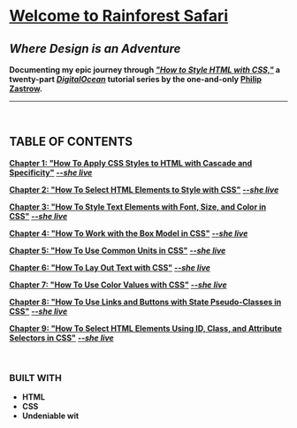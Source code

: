 

<br>

# <b><u>Welcome to Rainforest Safari</u><b>
## _Where Design is an Adventure_



Documenting my epic journey through [_"How to Style HTML with CSS,"_](https://www.digitalocean.com/community/tutorial_series/how-to-style-html-with-css) a twenty-part [_DigitalOcean_](https://www.digitalocean.com/) tutorial series by the one-and-only [Philip Zastrow](https://zastrow.co/).

---

<br>

## TABLE OF CONTENTS

[Chapter 1: "How To Apply CSS Styles to HTML with Cascade and Specificity"](https://github.com/howema/html-css-rainforest-safari/tree/main/Story_1/1-cascade-and-specificity#readme) [_**--she live**_](https://mhowe.dev/html-css-rainforest-safari/Story_1/1-cascade-and-specificity/index.html)

[Chapter 2: "How To Select HTML Elements to Style with CSS"](https://github.com/howema/html-css-rainforest-safari/tree/main/Story_1/2-select-html-elements-w-css#readme)
[_**--she live**_](https://mhowe.dev/html-css-rainforest-safari/Story_1/2-select-html-elements-w-css/index.html)

[Chapter 3: "How To Style Text Elements with Font, Size, and Color in CSS"](https://github.com/howema/html-css-rainforest-safari/tree/main/Story_1/3-css-text-elements#readme)
[_**--she live**_](https://mhowe.dev/html-css-rainforest-safari/Story_1/3-css-text-elements/index.html)

[Chapter 4: "How To Work with the Box Model in CSS"](https://github.com/howema/html-css-rainforest-safari/tree/main/Story_1/4-css-box-model#readme)
[_**--she live**_](https://mhowe.dev/html-css-rainforest-safari/Story_1/4-css-box-model/index.html)

[Chapter 5: "How To Use Common Units in CSS"](https://github.com/howema/html-css-rainforest-safari/tree/main/Story_1/5-common-css-units#readme)
[_**--she live**_](https://mhowe.dev/html-css-rainforest-safari/Story_1/5-common-css-units/index.html)

[Chapter 6: "How To Lay Out Text with CSS"](https://github.com/howema/html-css-rainforest-safari/tree/main/Story_2/6-css-text-layout#readme)
[_**--she live**_](https://mhowe.dev/html-css-rainforest-safari/Story_2/6-css-text-layout/)

[Chapter 7: "How To Use Color Values with CSS"](https://github.com/howema/html-css-rainforest-safari/tree/main/Story_2/7-css-color-values#readme)
[_**--she live**_](https://mhowe.dev/html-css-rainforest-safari/Story_2/7-css-color-values/index.html)

[Chapter 8: "How To Use Links and Buttons with State Pseudo-Classes in CSS"](https://github.com/howema/html-css-rainforest-safari/tree/main/Story_2/8-links-and-buttons#readme)
[_**--she live**_](https://mhowe.dev/html-css-rainforest-safari/Story_2/8-links-and-buttons/index.html)

[Chapter 9: "How To Select HTML Elements Using ID, Class, and Attribute Selectors in CSS"](https://github.com/howema/html-css-rainforest-safari/tree/main/Story_2/9-attribute-selectors-css#readme)
[_**--she live**_](https://mhowe.dev/html-css-rainforest-safari/Story_2/9-attribute-selectors-css/index.html)

<br>

### BUILT WITH

- HTML
- CSS
- Undeniable wit

